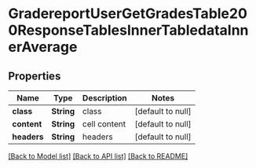 # GradereportUserGetGradesTable200ResponseTablesInnerTabledataInnerAverage

## Properties

Name | Type | Description | Notes
------------ | ------------- | ------------- | -------------
**class** | **String** | class | [default to null]
**content** | **String** | cell content | [default to null]
**headers** | **String** | headers | [default to null]

[[Back to Model list]](../README.md#documentation-for-models) [[Back to API list]](../README.md#documentation-for-api-endpoints) [[Back to README]](../README.md)



